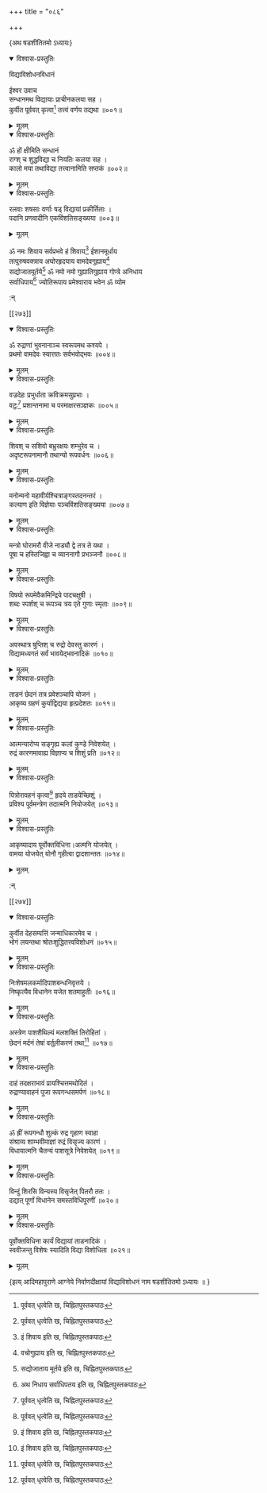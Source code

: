 +++
title = "०८६"

+++

\{अथ षडशीतितमो ऽध्यायः\}


<details open><summary>विश्वास-प्रस्तुतिः</summary>

विद्याविशोधनविधानं  
    
ईश्वर उवाच  
सन्धानमथ विद्यायाः प्राचीनकलया सह ।  
कुर्वीत पूर्ववत् कृत्वा[^१] तत्त्वं वर्णय तद्यथा   ॥००१॥
</details>

<details><summary>मूलम्</summary>

विद्याविशोधनविधानं  
    
ईश्वर उवाच  
सन्धानमथ विद्यायाः प्राचीनकलया सह ।  
कुर्वीत पूर्ववत् कृत्वा[^१] तत्त्वं वर्णय तद्यथा   ॥००१॥
</details>  
    

<details open><summary>विश्वास-प्रस्तुतिः</summary>

ॐ हों क्षीमिति सन्धानं  
राग्श् च शुद्धविद्या च नियतिः कलया सह ।  
कालो मया तथाविद्या तत्त्वानामिति सप्तकं ॥००२॥
</details>

<details><summary>मूलम्</summary>

ॐ हों क्षीमिति सन्धानं  
राग्श् च शुद्धविद्या च नियतिः कलया सह ।  
कालो मया तथाविद्या तत्त्वानामिति सप्तकं ॥००२॥
</details>  

<details open><summary>विश्वास-प्रस्तुतिः</summary>

रलवाः शषसाः वर्णाः षड् विद्यायां प्रकीर्तिताः   ।  
पदानि प्रणवादीनि एकविंशतिसङ्ख्यया ॥००३॥
</details>

<details><summary>मूलम्</summary>

रलवाः शषसाः वर्णाः षड् विद्यायां प्रकीर्तिताः   ।  
पदानि प्रणवादीनि एकविंशतिसङ्ख्यया ॥००३॥
</details>  
    
ॐ नमः शिवाय सर्वप्रभवे हं शिवाय[^२] ईशानमूर्धाय  
तत्पुरुषवक्त्राय अघोरहृदयाय वामदेवगुह्याय[^३]  
सद्योजातमूर्तये[^४] ॐ नमो नमो गुह्यातिगुह्याय गोप्त्रे अनिधाय  
सर्वाधिपाय[^५] ज्योतिरूपाय प्रमेश्वाराय भवेन ॐ व्योम  
    
:न्  
    
[^१]: पूर्ववत् धृत्वेति ख, चिह्नितपुस्तकपाठः  
    
[^२]: इं शिवाय इति ख, चिह्नितपुस्तकपाठः  
    
[^३]: वचोगुह्याय इति ख, चिह्नितपुस्तकपाठः  
    
[^४]: सद्योजाताय मूर्तये इति ख, चिह्नितपुस्तकपाठः  
    
[^५]: अथ निधाय सर्वाधिपतय इति ख, चिह्नितपुस्तकपाठः  

[[२७३]]
    

<details open><summary>विश्वास-प्रस्तुतिः</summary>

ॐ रुद्राणां भुवनानाञ्च स्वरूपमथ कश्यपे   ।  
प्रथमो वामदेवः स्यात्ततः सर्वभवोद्भवः ॥००४॥
</details>

<details><summary>मूलम्</summary>

ॐ रुद्राणां भुवनानाञ्च स्वरूपमथ कश्यपे   ।  
प्रथमो वामदेवः स्यात्ततः सर्वभवोद्भवः ॥००४॥
</details>  

<details open><summary>विश्वास-प्रस्तुतिः</summary>

वज्रदेहः प्रभुर्धाता क्रविक्रमसुप्रभाः ।  
वटुः[^१] प्रशान्तनामा च परमाक्षरसञ्ज्ञकः   ॥००५॥
</details>

<details><summary>मूलम्</summary>

वज्रदेहः प्रभुर्धाता क्रविक्रमसुप्रभाः ।  
वटुः[^१] प्रशान्तनामा च परमाक्षरसञ्ज्ञकः   ॥००५॥
</details>  

<details open><summary>विश्वास-प्रस्तुतिः</summary>

शिवश् च सशिवो बभ्रुरक्षयः शम्भुरेव च ।  
अदृष्टरूपनामानौ तथान्यो रूपवर्धनः ॥००६॥
</details>

<details><summary>मूलम्</summary>

शिवश् च सशिवो बभ्रुरक्षयः शम्भुरेव च ।  
अदृष्टरूपनामानौ तथान्यो रूपवर्धनः ॥००६॥
</details>  

<details open><summary>विश्वास-प्रस्तुतिः</summary>

मनोन्मनो महावीर्यश्चित्राङ्गस्तदनन्तरं ।  
कल्याण इति विज्ञेयाः पञ्चविंशतिसङ्ख्यया ॥००७॥
</details>

<details><summary>मूलम्</summary>

मनोन्मनो महावीर्यश्चित्राङ्गस्तदनन्तरं ।  
कल्याण इति विज्ञेयाः पञ्चविंशतिसङ्ख्यया ॥००७॥
</details>  

<details open><summary>विश्वास-प्रस्तुतिः</summary>

मन्त्रो घोरामरौ वीजे नाड्यौ द्वे तत्र ते यथा ।  
पूषा च हस्तिजिह्वा च व्याननागौ प्रभञ्जनौ ॥००८॥
</details>

<details><summary>मूलम्</summary>

मन्त्रो घोरामरौ वीजे नाड्यौ द्वे तत्र ते यथा ।  
पूषा च हस्तिजिह्वा च व्याननागौ प्रभञ्जनौ ॥००८॥
</details>  

<details open><summary>विश्वास-प्रस्तुतिः</summary>

विषयो रूपमेवैकमिन्द्रिये पादचक्षुषी ।  
शब्दः स्पर्शश् च रूपञ्च त्रय एते गुणाः स्मृताः   ॥००९॥
</details>

<details><summary>मूलम्</summary>

विषयो रूपमेवैकमिन्द्रिये पादचक्षुषी ।  
शब्दः स्पर्शश् च रूपञ्च त्रय एते गुणाः स्मृताः   ॥००९॥
</details>  

<details open><summary>विश्वास-प्रस्तुतिः</summary>

अवस्थात्र षुप्तिश् च रुद्रो देवस्तु कारणं ।  
विद्यामध्यगतं सर्वं भावयेद्भवनादिकं ॥०१०॥
</details>

<details><summary>मूलम्</summary>

अवस्थात्र षुप्तिश् च रुद्रो देवस्तु कारणं ।  
विद्यामध्यगतं सर्वं भावयेद्भवनादिकं ॥०१०॥
</details>  

<details open><summary>विश्वास-प्रस्तुतिः</summary>

ताडनं छेदनं तत्र प्रवेशञ्चापि योजनं ।  
आकृष्य ग्रहणं कुर्याद्विद्यया हृत्प्रदेशतः   ॥०११॥
</details>

<details><summary>मूलम्</summary>

ताडनं छेदनं तत्र प्रवेशञ्चापि योजनं ।  
आकृष्य ग्रहणं कुर्याद्विद्यया हृत्प्रदेशतः   ॥०११॥
</details>  

<details open><summary>विश्वास-प्रस्तुतिः</summary>

आत्मन्यारोप्य सङ्गृह्य कलां कुण्डे निवेशयेत् ।  
रुद्रं कारणमावाह्य विज्ञाप्य च शिशुं प्रति ॥०१२॥
</details>

<details><summary>मूलम्</summary>

आत्मन्यारोप्य सङ्गृह्य कलां कुण्डे निवेशयेत् ।  
रुद्रं कारणमावाह्य विज्ञाप्य च शिशुं प्रति ॥०१२॥
</details>  

<details open><summary>विश्वास-प्रस्तुतिः</summary>

पित्रोरावहनं कृत्वा[^२] हृदये ताडयेच्छिशुं ।  
प्रविश्य पूर्वमन्त्रेण तदात्मनि नियोजयेत् ॥०१३॥
</details>

<details><summary>मूलम्</summary>

पित्रोरावहनं कृत्वा[^२] हृदये ताडयेच्छिशुं ।  
प्रविश्य पूर्वमन्त्रेण तदात्मनि नियोजयेत् ॥०१३॥
</details>  

<details open><summary>विश्वास-प्रस्तुतिः</summary>

आकृष्यादाय पूर्वोक्तविधिना।अत्मनि योजयेत् ।  
वामया योजयेत् योनौ गृहीत्वा द्वादशान्ततः ॥०१४॥
</details>

<details><summary>मूलम्</summary>

आकृष्यादाय पूर्वोक्तविधिना।अत्मनि योजयेत् ।  
वामया योजयेत् योनौ गृहीत्वा द्वादशान्ततः ॥०१४॥
</details>  
    
:न्  
    
[^१]: बुद्ध इति घ, ङ, चिह्नितपुस्तकपाठः  
    
[^२]: आवाहनं कुर्यादिति ग, घ, चिह्नितपुस्तकपाठः  

[[२७४]]
    

<details open><summary>विश्वास-प्रस्तुतिः</summary>

कुर्वीत देहसम्पत्तिं जन्माधिकारमेव च ।  
भोगं लयन्तथा श्रोतःशुद्धितत्त्वविशोधनं ॥०१५॥
</details>

<details><summary>मूलम्</summary>

कुर्वीत देहसम्पत्तिं जन्माधिकारमेव च ।  
भोगं लयन्तथा श्रोतःशुद्धितत्त्वविशोधनं ॥०१५॥
</details>  

<details open><summary>विश्वास-प्रस्तुतिः</summary>

निःशेषमलकर्मादिपाशबन्धनिवृत्तये ।  
निष्कृत्यैव विधानेन यजेत शतमाहुतीः ॥०१६॥
</details>

<details><summary>मूलम्</summary>

निःशेषमलकर्मादिपाशबन्धनिवृत्तये ।  
निष्कृत्यैव विधानेन यजेत शतमाहुतीः ॥०१६॥
</details>  

<details open><summary>विश्वास-प्रस्तुतिः</summary>

अस्त्रेण पाशशैथिल्यं मलशक्तिं तिरोहितां ।  
छेदनं मर्दनं तेषां वर्तुलीकरणं तथा[^१]   ॥०१७॥
</details>

<details><summary>मूलम्</summary>

अस्त्रेण पाशशैथिल्यं मलशक्तिं तिरोहितां ।  
छेदनं मर्दनं तेषां वर्तुलीकरणं तथा[^१]   ॥०१७॥
</details>  

<details open><summary>विश्वास-प्रस्तुतिः</summary>

दाहं तदक्षराभावं प्रायश्चित्तमथोदितं ।  
रुद्राण्यावाहनं पूजा रूपगन्धसमर्पणं   ॥०१८॥
</details>

<details><summary>मूलम्</summary>

दाहं तदक्षराभावं प्रायश्चित्तमथोदितं ।  
रुद्राण्यावाहनं पूजा रूपगन्धसमर्पणं   ॥०१८॥
</details>  
    

<details open><summary>विश्वास-प्रस्तुतिः</summary>

ॐ ह्रीं रूपगन्धौ शुल्कं रुद्र गृहाण स्वाहा  
संश्राव्य शाम्भवीमाज्ञां रुद्रं विसृज्य कारणं   ।  
विधायात्मनि चैतन्यं पाशसूत्रे निवेशयेत् ॥०१९॥
</details>

<details><summary>मूलम्</summary>

ॐ ह्रीं रूपगन्धौ शुल्कं रुद्र गृहाण स्वाहा  
संश्राव्य शाम्भवीमाज्ञां रुद्रं विसृज्य कारणं   ।  
विधायात्मनि चैतन्यं पाशसूत्रे निवेशयेत् ॥०१९॥
</details>  

<details open><summary>विश्वास-प्रस्तुतिः</summary>

विन्दुं शिरसि विन्यस्य विसृजेत् पितरौ ततः ।  
दद्यात् पूर्णां विधानेन समस्तविधिपूरणीं   ॥०२०॥
</details>

<details><summary>मूलम्</summary>

विन्दुं शिरसि विन्यस्य विसृजेत् पितरौ ततः ।  
दद्यात् पूर्णां विधानेन समस्तविधिपूरणीं   ॥०२०॥
</details>  

<details open><summary>विश्वास-प्रस्तुतिः</summary>

पूर्वोक्तविधिना कार्यं विद्यायां ताडनादिकं   ।  
स्ववीजन्तु विशेषः स्यादिति विद्या विशोधिता ॥०२१॥
</details>

<details><summary>मूलम्</summary>

पूर्वोक्तविधिना कार्यं विद्यायां ताडनादिकं   ।  
स्ववीजन्तु विशेषः स्यादिति विद्या विशोधिता ॥०२१॥
</details>  
    
\{इत्य् आदिमहापुराणे आग्नेये निर्वाणदीक्षायां विद्याविशोधनं नाम षडशीतितमो ऽध्यायः ॥  }
    